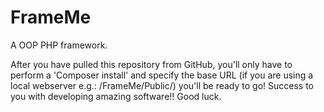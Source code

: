 # FrameMe
A OOP PHP framework.

After you have pulled this repository from GitHub, you'll only have to perform a 'Composer install' and specify the base URL (if you are using a local webserver e.g.: /FrameMe/Public/) you'll be ready to go!
Success to you with developing amazing software!!
Good luck.
